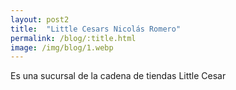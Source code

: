 ```yaml
---
layout: post2
title:  "Little Cesars Nicolás Romero"
permalink: /blog/:title.html
image: /img/blog/1.webp
---
```


Es una sucursal de la cadena de tiendas Little Cesar 